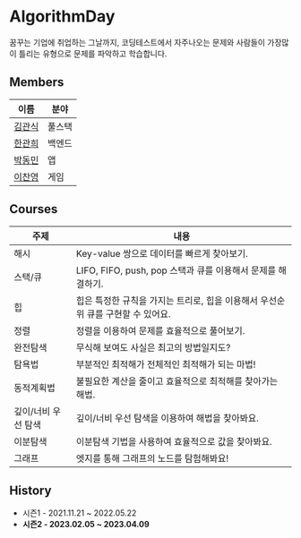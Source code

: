 # AlgorithmDay
꿈꾸는 기업에 취업하는 그날까지, 코딩테스트에서 자주나오는 문제와 사람들이 가장많이 틀리는 유형으로 문제를 파악하고 학습합니다.

## Members

| 이름   | 분야      |
| ---- | --------- |
| [김관식](https://github.com/gwansikk) | 풀스택 |
| [한관희](https://github.com/DevLime00) | 백엔드 | 
| [박동민](https://github.com/chattymin)  | 앱 |
| [이찬영](https://github.com/Lets-Gitit) | 게임 | 

## Courses

| 주제                | 내용                                                                         |
| ------------------ | --------------------------------------------------------------------------- |
| 해시                |  Key-value 쌍으로 데이터를 빠르게 찾아보기.                                         |
| 스택/큐             |  LIFO, FIFO, push, pop 스택과 큐를 이용해서 문제를 해결하기.                          |
| 힙                 |   힙은 특정한 규칙을 가지는 트리로, 힙을 이용해서 우선순위 큐를 구현할 수 있어요.              |
| 정렬                |   정렬을 이용하여 문제를 효율적으로 풀어보기.                                          |
| 완전탐색             |   무식해 보여도 사실은 최고의 방법일지도?                                             |
| 탐욕법              |   부분적인 최적해가 전체적인 최적해가 되는 마법!                                        |
| 동적계획법           |   불필요한 계산을 줄이고 효율적으로 최적해를 찾아가는 해법.                                |
| 깊이/너비 우선 탐색    |   깊이/너비 우선 탐색을 이용하여 해법을 찾아봐요.                                       |
| 이분탐색             |   이분탐색 기법을 사용하여 효율적으로 값을 찾아봐요.                                     |
| 그래프              |  엣지를 통해 그래프의 노드를 탐험해봐요!                                               |

## History

- 시즌1 - 2021.11.21 ~ 2022.05.22  
- <strong>시즌2 - 2023.02.05 ~ 2023.04.09</strong>
